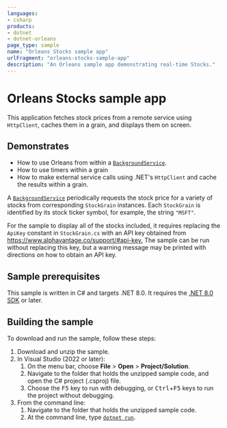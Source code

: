 ```yaml
---
languages:
- csharp
products:
- dotnet
- dotnet-orleans
page_type: sample
name: "Orleans Stocks sample app"
urlFragment: "orleans-stocks-sample-app"
description: "An Orleans sample app demonstrating real-time Stocks."
---
```


# Orleans Stocks sample app

This application fetches stock prices from a remote service using `HttpClient`, caches them in a grain, and displays them on screen.

## Demonstrates

* How to use Orleans from within a [`BackgroundService`](https://docs.microsoft.com/aspnet/core/fundamentals/host/hosted-services#backgroundservice-base-class).
* How to use timers within a grain
* How to make external service calls using .NET's `HttpClient` and cache the results within a grain.

A [`BackgroundService`](https://docs.microsoft.com/aspnet/core/fundamentals/host/hosted-services#backgroundservice-base-class) periodically requests the stock price for a variety of stocks from corresponding `StockGrain` instances.
Each `StockGrain` is identified by its stock ticker symbol, for example, the string `"MSFT"`.

For the sample to display all of the stocks included, it requires replacing the `ApiKey` constant in `StockGrain.cs` with an API key obtained from <https://www.alphavantage.co/support/#api-key.>
The sample can be run without replacing this key, but a warning message may be printed with directions on how to obtain an API key.

## Sample prerequisites

This sample is written in C# and targets .NET 8.0. It requires the [.NET 8.0 SDK](https://dotnet.microsoft.com/download/dotnet/8.0) or later.

## Building the sample

To download and run the sample, follow these steps:

1. Download and unzip the sample.
2. In Visual Studio (2022 or later):
    1. On the menu bar, choose **File** > **Open** > **Project/Solution**.
    2. Navigate to the folder that holds the unzipped sample code, and open the C# project (.csproj) file.
    3. Choose the <kbd>F5</kbd> key to run with debugging, or <kbd>Ctrl</kbd>+<kbd>F5</kbd> keys to run the project without debugging.
3. From the command line:
   1. Navigate to the folder that holds the unzipped sample code.
   2. At the command line, type [`dotnet run`](https://docs.microsoft.com/dotnet/core/tools/dotnet-run).
